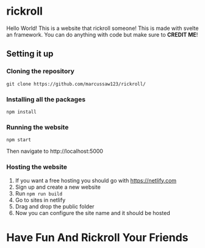 # rickroll
Hello World!
This is a website that rickroll someone! This is made with svelte an framework.
You can do anything with code but make sure to **CREDIT ME**! 
## Setting it up
### Cloning the repository
```
git clone https://github.com/marcussaw123/rickroll/
```
### Installing all the packages
```
npm install
```
### Running the website
```
npm start
```
Then navigate to http://localhost:5000
### Hosting the website
1. If you want a free hosting you should go with https://netlify.com
2. Sign up and create a new website
3. Run ```npm run build```
4. Go to sites in netlify
5. Drag and drop the public folder
6. Now you can configure the site name and it should be hosted

# Have Fun And Rickroll Your Friends

